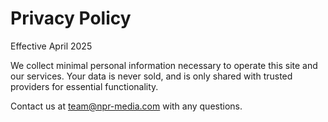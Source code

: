# Privacy Policy

Effective April 2025

We collect minimal personal information necessary to operate this site and our services. Your data is never sold, and is only shared with trusted providers for essential functionality.

Contact us at [team@npr-media.com](mailto:team@npr-media.com) with any questions.
